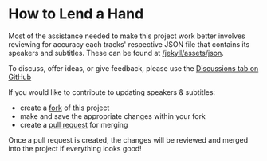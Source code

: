 # How to Lend a Hand

Most of the assistance needed to make this project work better involves reviewing for accuracy each tracks' respective JSON file that contains its speakers and subtitles. These can be found at [/jekyll/assets/json](jekyll/assets/json).

To discuss, offer ideas, or give feedback, please use the [Discussions tab on GitHub](https://github.com/willjasen/wallace-thrasher/discussions)

If you would like to contribute to updating speakers & subtitles:

 - create a [fork](https://github.com/willjasen/wallace-thrasher/fork) of this project
 - make and save the appropriate changes within your fork
 - create a [pull request](https://docs.github.com/en/pull-requests/collaborating-with-pull-requests/proposing-changes-to-your-work-with-pull-requests/creating-a-pull-request) for merging

Once a pull request is created, the changes will be reviewed and merged into the project if everything looks good!
